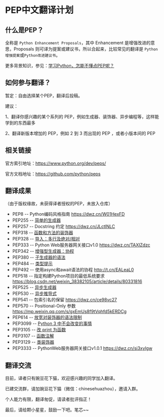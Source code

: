 # PEP中文翻译计划
## 什么是PEP？

全称是 `Python Enhancement Proposals`，其中 Enhancement 是增强改进的意思，Proposals 则可译为提案或建议书，所以合起来，比较常见的翻译是 `Python增强提案`或`Python改进建议书`。

更多背景知识，参见：[学习Python，怎能不懂点PEP呢？ ](https://github.com/chinesehuazhou/peps-cn/blob/master/%E5%AD%A6%E4%B9%A0Python%EF%BC%8C%E6%80%8E%E8%83%BD%E4%B8%8D%E6%87%82%E7%82%B9PEP%E5%91%A2%EF%BC%9F.md)

## 如何参与翻译？

暂定：自由选择某个PEP，翻译后投稿。

建议：

1、翻译你感兴趣的某个系列的 PEP，例如生成器、装饰器、异步编程等，这样能学到的东西最多

2、翻译新版本增加的 PEP，例如 2 到 3 而出现的 PEP ，或者小版本间的 PEP

## 相关链接

官方索引地址：https://www.python.org/dev/peps/

官方文档地址：https://github.com/python/peps

## 翻译成果

（由于版权缘故，未获得译者授权的PEP，未放入仓库）

- PEP8 -- Python编码风格指南  https://dwz.cn/W01HexFD
- PEP255 -- [简单的生成器](https://github.com/chinesehuazhou/peps-cn/blob/master/StandardsTrack/255--%E7%AE%80%E5%8D%95%E7%9A%84%E7%94%9F%E6%88%90%E5%99%A8.md)
- PEP257 -- Docstring 约定 https://dwz.cn/JLctlNLC
- PEP318 -- [函数和方法的装饰器](https://github.com/chinesehuazhou/peps-cn/blob/master/StandardsTrack/318--%E5%87%BD%E6%95%B0%E5%92%8C%E6%96%B9%E6%B3%95%E7%9A%84%E8%A3%85%E9%A5%B0%E5%99%A8.md)
- PEP328 -- [导入：多行及绝对/相对](https://github.com/chinesehuazhou/peps-cn/blob/master/StandardsTrack/328--%E5%AF%BC%E5%85%A5%EF%BC%8C%E5%A4%9A%E8%A1%8C%E5%8F%8A%E7%BB%9D%E5%AF%B9%E7%9B%B8%E5%AF%B9.md)
- PEP333 -- Python Web服务器网关接口v1.0 https://dwz.cn/TAXIZdzc
- PEP342 -- [增强型生成器：协程](https://github.com/chinesehuazhou/peps-cn/blob/master/StandardsTrack/342--%E5%A2%9E%E5%BC%BA%E5%9E%8B%E7%94%9F%E6%88%90%E5%99%A8%EF%BC%9A%E5%8D%8F%E7%A8%8B.md)
- PEP380 -- [子生成器的语法](https://github.com/chinesehuazhou/peps-cn/blob/master/StandardsTrack/380--%E5%AD%90%E7%94%9F%E6%88%90%E5%99%A8%E7%9A%84%E8%AF%AD%E6%B3%95.md)
- PEP484 -- [类型提示](https://github.com/chinesehuazhou/peps-cn/blob/master/StandardsTrack/484--%E7%B1%BB%E5%9E%8B%E6%8F%90%E7%A4%BA.md)
- PEP492 -- 使用async和await语法的协程 http://t.cn/EALeaL0
- PEP518 -- 指定构建Python项目的最低系统要求 https://blog.csdn.net/weixin_38382105/article/details/80331816
- PEP525 -- [异步生成器](https://github.com/chinesehuazhou/peps-cn/blob/master/StandardsTrack/525--%E5%BC%82%E6%AD%A5%E7%94%9F%E6%88%90%E5%99%A8.md)
- PEP530 -- [异步推导式](https://github.com/chinesehuazhou/peps-cn/blob/master/StandardsTrack/530--%E5%BC%82%E6%AD%A5%E6%8E%A8%E5%AF%BC%E5%BC%8F.md) 
- PEP541 -- 包索引名的保留 https://dwz.cn/ce98vc27
- PEP570 -- Positional-Only 参数 https://mp.weixin.qq.com/s/gxEmUs8f9tVqhfd5kERDCg
- PEP614 -- [放宽对装饰器的语法限制](https://github.com/chinesehuazhou/peps-cn/blob/master/StandardsTrack/614--%E6%94%BE%E5%AE%BD%E5%AF%B9%E8%A3%85%E9%A5%B0%E5%99%A8%E7%9A%84%E8%AF%AD%E6%B3%95%E9%99%90%E5%88%B6.md)
- PEP3099 -- [Python 3 中不会改变的事情](https://github.com/chinesehuazhou/peps-cn/blob/master/Informational/3099--Python%203%20%E4%B8%AD%E4%B8%8D%E4%BC%9A%E6%94%B9%E5%8F%98%E7%9A%84%E4%BA%8B%E6%83%85.md)
- PEP3105 -- [改 print 为函数](https://github.com/chinesehuazhou/peps-cn/blob/master/StandardsTrack/3105--%E6%94%B9%20print%20%E4%B8%BA%E5%87%BD%E6%95%B0.md)
- PEP3107 -- [函数注解](https://github.com/chinesehuazhou/peps-cn/blob/master/StandardsTrack/3107--%E5%87%BD%E6%95%B0%E6%B3%A8%E8%A7%A3.md)
- PEP3129 -- [类装饰器](https://github.com/chinesehuazhou/peps-cn/blob/master/StandardsTrack/3129--%E7%B1%BB%E8%A3%85%E9%A5%B0%E5%99%A8.md)
- PEP3333 -- PythonWeb服务器网关接口v1.0.1 https://dwz.cn/si3xylgw




## 翻译交流

目前，译者只有豌豆花下猫，欢迎感兴趣的同学加入翻译。

已建交流群，请加豌豆花下猫（微信：chinesehuazhou），邀请入群。

个人能力有限，翻译匆促，请读者批评指正！

最后，请给颗小星星，鼓励一下吧。笔芯~~